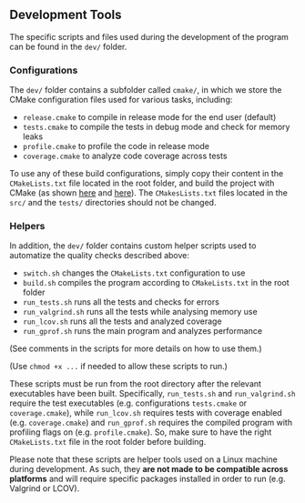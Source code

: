 ## Development Tools

The specific scripts and files used during the development of the program can be found in the `dev/` folder. 

### Configurations

The `dev/` folder contains a subfolder called `cmake/`, in which we store the CMake configuration files used for various tasks, including:

* `release.cmake` to compile in release mode for the end user (default)
* `tests.cmake` to compile the tests in debug mode and check for memory leaks
* `profile.cmake` to profile the code in release mode 
* `coverage.cmake` to analyze code coverage across tests

To use any of these build configurations, simply copy their content in the `CMakeLists.txt` file located in the root folder, and build the project with CMake (as shown [here](../doc/SETUP.md) and [here](../doc/TESTS.md)). The `CMakesLists.txt` files located in the `src/` and the `tests/` directories should not be changed.

### Helpers

In addition, the `dev/` folder contains custom helper scripts used to automatize the quality checks described above:

* `switch.sh` changes the `CMakeLists.txt` configuration to use
* `build.sh` compiles the program according to `CMakeLists.txt` in the root folder
* `run_tests.sh` runs all the tests and checks for errors
* `run_valgrind.sh` runs all the tests while analysing memory use
* `run_lcov.sh` runs all the tests and analyzed coverage
* `run_gprof.sh` runs the main program and analyzes performance

(See comments in the scripts for more details on how to use them.)

(Use `chmod +x ...` if needed to allow these scripts to run.) 

These scripts must be run from the root directory after the relevant executables have been built. Specifically, `run_tests.sh` and `run_valgrind.sh` require the test executables (e.g. configurations `tests.cmake` or `coverage.cmake`), while `run_lcov.sh` requires tests with coverage enabled (e.g. `coverage.cmake`) and `run_gprof.sh` requires the compiled program with profiling flags on (e.g. `profile.cmake`). So, make sure to have the right `CMakeLists.txt` file in the root folder before building.

Please note that these scripts are helper tools used on a Linux machine during development. As such, they **are not made to be compatible across platforms** and will require specific packages installed in order to run (e.g. Valgrind or LCOV).

